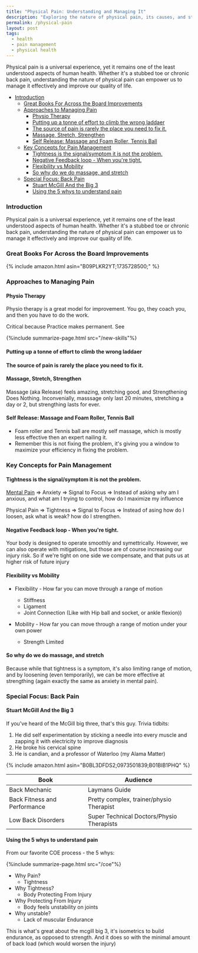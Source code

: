```yaml
---
title: "Physical Pain: Understanding and Managing It"
description: "Exploring the nature of physical pain, its causes, and strategies for effective management."
permalink: /physical-pain
layout: post
tags:
  - health
  - pain management
  - physical health
---
```


Physical pain is a universal experience, yet it remains one of the least understood aspects of human health. Whether it's a stubbed toe or chronic back pain, understanding the nature of physical pain can empower us to manage it effectively and improve our quality of life.

<!-- prettier-ignore-start -->
<!-- vim-markdown-toc-start -->

- [Introduction](#introduction)
  - [Great Books For Across the Board Improvements](#great-books-for-across-the-board-improvements)
  - [Approaches to Managing Pain](#approaches-to-managing-pain)
    - [Physio Therapy](#physio-therapy)
    - [Putting up a tonne of effort to climb the wrong laddaer](#putting-up-a-tonne-of-effort-to-climb-the-wrong-laddaer)
    - [The source of pain is rarely the place you need to fix it.](#the-source-of-pain-is-rarely-the-place-you-need-to-fix-it)
    - [Massage, Stretch, Strengthen](#massage-stretch-strengthen)
    - [Self Release: Massage and Foam Roller, Tennis Ball](#self-release-massage-and-foam-roller-tennis-ball)
  - [Key Concepts for Pain Management](#key-concepts-for-pain-management)
    - [Tightness is the signal/symptom it is not the problem.](#tightness-is-the-signalsymptom-it-is-not-the-problem)
    - [Negative Feedback loop - When you're tight.](#negative-feedback-loop---when-your-tight)
    - [Flexibility vs Mobility](#flexibility-vs-mobility)
    - [So why do we do massage, and stretch](#so-why-do-we-do-massage-and-stretch)
  - [Special Focus: Back Pain](#special-focus-back-pain)
    - [Stuart McGill And the Big 3](#stuart-mcgill-and-the-big-3)
    - [Using the 5 whys to understand pain](#using-the-5-whys-to-understand-pain)

<!-- vim-markdown-toc-end -->
<!-- prettier-ignore-end -->

### Introduction

Physical pain is a universal experience, yet it remains one of the least understood aspects of human health. Whether it's a stubbed toe or chronic back pain, understanding the nature of physical pain can empower us to manage it effectively and improve our quality of life.

### Great Books For Across the Board Improvements

{% include amazon.html asin="B09PLKR2YT;1735728500;" %}

### Approaches to Managing Pain

#### Physio Therapy

Physio therapy is a great model for improvement. You go, they coach you, and then you have to do the work.

Critical because Practice makes permanent. See

{%include summarize-page.html src="/new-skills"%}

#### Putting up a tonne of effort to climb the wrong laddaer

#### The source of pain is rarely the place you need to fix it.

#### Massage, Stretch, Strengthen

Massage (aka Release) feels amazing, stretching good, and Strengthening Does Nothing.
Inconvenially, masssage only last 20 minutes, stretching a day or 2, but strengthing lasts for ever.

#### Self Release: Massage and Foam Roller, Tennis Ball

- Foam roller and Tennis ball are mostly self massage, which is mostly less effective then an expert nailing it.
- Remember this is not fixing the problem, it's giving you a window to maximize your efficiency in fixing the problem.

### Key Concepts for Pain Management

#### Tightness is the signal/symptom it is not the problem.

[Mental Pain](/mental-pain) => Anxiety => Signal to Focus => Instead of asking why am I anxious, and what am I trying to control, how do I maximize my influence

Physical Pain => Tightness => Signal to Focus => Instead of asing how do I loosen, ask what is weak? how do I strengthen.

#### Negative Feedback loop - When you're tight.

Your body is designed to operate smoothly and symettrically. However, we can also operate with mitigations, but those are of course increasing our injury risk. So if we're tight on one side we compensate, and that puts us at higher risk of future injury

#### Flexibility vs Mobility

- Flexibility - How far you can move through a range of motion

  - Stiffness
  - Ligament
  - Joint Connection (Like with Hip ball and socket, or ankle flexion))

- Mobility - How far you can move through a range of motion under your own power
  - Strength Limited

#### So why do we do massage, and stretch

Because while that tightness is a symptom, it's also limiting range of motion, and by loosening (even temporarily), we can be more effective at strengthing (again exactly the same as anxiety in mental pain).

### Special Focus: Back Pain

#### Stuart McGill And the Big 3

If you've heard of the McGill big three, that's this guy. Trivia tidbits:

1. He did self experimentation by sticking a needle into every muscle and zapping it with electricity to improve diagnosis
1. He broke his cervical spine
1. He is candian, and a professor of Waterloo (my Alama Matter)

{% include amazon.html asin="B0BL3DFDS2;0973501839;B01BIB1PHQ" %}

| Book                         | Audience                                  |
| ---------------------------- | ----------------------------------------- |
| Back Mechanic                | Laymans Guide                             |
| Back Fitness and Performance | Pretty complex, trainer/physio Therapist  |
| Low Back Disorders           | Super Technical Doctors/Physio Therapists |

#### Using the 5 whys to understand pain

From our favorite COE process - the 5 whys:

{%include summarize-page.html src="/coe"%}

- Why Pain?
  - Tightness
- Why Tightness?
  - Body Protecting From Injury
- Why Protecting From Injury
  - Body feels unstability on joints
- Why unstable?
  - Lack of muscular Endurance

This is what's great about the mcgill big 3, it's isometrics to build endurance, as opposed to strength. And it does so with the minimal amount of back load (which would worsen the injury)
